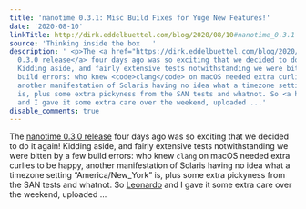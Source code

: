 ```yaml
---
title: 'nanotime 0.3.1: Misc Build Fixes for Yuge New Features!'
date: '2020-08-10'
linkTitle: http://dirk.eddelbuettel.com/blog/2020/08/10#nanotime_0.3.1
source: 'Thinking inside the box   '
description: ' <p>The <a href="https://dirk.eddelbuettel.com/blog/2020/08/06#nanotime_0.3.0">nanotime
  0.3.0 release</a> four days ago was so exciting that we decided to do it again!
  Kidding aside, and fairly extensive tests notwithstanding we were bitten by a few
  build errors: who knew <code>clang</code> on macOS needed extra curlies to be happy,
  another manifestation of Solaris having no idea what a timezone setting “America/New_York”
  is, plus some extra pickyness from the SAN tests and whatnot. So <a href="https://gitlab.com/lsilvest">Leonardo</a>
  and I gave it some extra care over the weekend, uploaded ...'
disable_comments: true
---
```

 <p>The <a href="https://dirk.eddelbuettel.com/blog/2020/08/06#nanotime_0.3.0">nanotime 0.3.0 release</a> four days ago was so exciting that we decided to do it again! Kidding aside, and fairly extensive tests notwithstanding we were bitten by a few build errors: who knew <code>clang</code> on macOS needed extra curlies to be happy, another manifestation of Solaris having no idea what a timezone setting “America/New_York” is, plus some extra pickyness from the SAN tests and whatnot. So <a href="https://gitlab.com/lsilvest">Leonardo</a> and I gave it some extra care over the weekend, uploaded ...